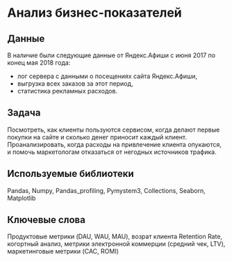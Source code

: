 # Анализ бизнес-показателей

## Данные
В наличие были следующие данные от Яндекс.Афиши с июня 2017 по конец мая 2018 года:
- лог сервера с данными о посещениях сайта Яндекс.Афиши,
- выгрузка всех заказов за этот период,
- статистика рекламных расходов.

## Задача
Посмотреть, как клиенты пользуются сервисом, когда делают первые покупки на сайте и сколько денег приносит каждый клиент. Проанализировать, когда расходы на привлечение клиента опукаются, и помочь маркетологам отказаться от негодных источников трафика.

## Используемые библиотеки
Pandas, Numpy, Pandas_profiling, Pymystem3, Collections, Seaborn, Matplotlib

## Ключевые слова
Продуктовые метрики (DAU, WAU, MAU), возрат клиента Retention Rate, когортный анализ, метрики электронной коммерции (средний чек, LTV), маркетинговые метрики (CAC, ROMI)
